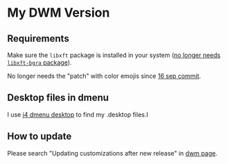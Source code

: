 # My DWM Version

## Requirements

Make sure the `libxft` package is installed in your system ([no longer needs `libxft-bgra` package](https://gitlab.freedesktop.org/xorg/lib/libxft/-/merge_requests/12)).

No longer needs the "patch" with color emojis since [16 sep commit](https://git.suckless.org/dwm/commit/970f37697358574e127019eb0ee2f5725ec05ce0.html).

## Desktop files in dmenu

I use [j4 dmenu desktop](https://github.com/enkore/j4-dmenu-desktop) to find my .desktop files.I

## How to update

Please search "Updating customizations after new release" in [dwm page](https://dwm.suckless.org/customisation/patches_in_git/).
